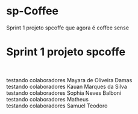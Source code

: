 # sp-Coffee

Sprint 1 projeto spcoffe que agora é coffee sense <br>

<h1> Sprint 1 projeto spcoffe </h1> <br>

testando colaboradores Mayara de Oliveira Damas<br>
testando colaboradores Kauan Marques da Silva<br>
testando colaboradores Sophia Neves Balboni<br>
testando colaboradores Matheus <br>
testando colaboradores Samuel Teodoro<br>
